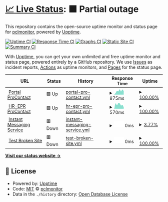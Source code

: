 # [📈 Live Status](https://portal.procontact-solutions.fr): <!--live status--> **🟧 Partial outage**

This repository contains the open-source uptime monitor and status page for [pclmonitor](https://portal.procontact-solutions.fr), powered by [Upptime](https://github.com/upptime/upptime).

[![Uptime CI](https://github.com/pclmonitor/sv_uptime/workflows/Uptime%20CI/badge.svg)](https://github.com/pclmonitor/sv_uptime/actions?query=workflow%3A%22Uptime+CI%22)
[![Response Time CI](https://github.com/pclmonitor/sv_uptime/workflows/Response%20Time%20CI/badge.svg)](https://github.com/pclmonitor/sv_uptime/actions?query=workflow%3A%22Response+Time+CI%22)
[![Graphs CI](https://github.com/pclmonitor/sv_uptime/workflows/Graphs%20CI/badge.svg)](https://github.com/pclmonitor/sv_uptime/actions?query=workflow%3A%22Graphs+CI%22)
[![Static Site CI](https://github.com/pclmonitor/sv_uptime/workflows/Static%20Site%20CI/badge.svg)](https://github.com/pclmonitor/sv_uptime/actions?query=workflow%3A%22Static+Site+CI%22)
[![Summary CI](https://github.com/pclmonitor/sv_uptime/workflows/Summary%20CI/badge.svg)](https://github.com/pclmonitor/sv_uptime/actions?query=workflow%3A%22Summary+CI%22)

With [Upptime](https://upptime.js.org), you can get your own unlimited and free uptime monitor and status page, powered entirely by a GitHub repository. We use [Issues](https://github.com/pclmonitor/sv_uptime/issues) as incident reports, [Actions](https://github.com/pclmonitor/sv_uptime/actions) as uptime monitors, and [Pages](https://portal.procontact-solutions.fr) for the status page.

<!--start: status pages-->
<!-- This summary is generated by Upptime (https://github.com/upptime/upptime) -->
<!-- Do not edit this manually, your changes will be overwritten -->
<!-- prettier-ignore -->
| URL | Status | History | Response Time | Uptime |
| --- | ------ | ------- | ------------- | ------ |
| <img alt="" src="https://favicons.githubusercontent.com/portal.procontact-solutions.fr" height="13"> [Portal ProContact](https://portal.procontact-solutions.fr) | 🟩 Up | [portal-pro-contact.yml](https://github.com/pclmonitor/sv_uptime/commits/HEAD/history/portal-pro-contact.yml) | <details><summary><img alt="Response time graph" src="./graphs/portal-pro-contact/response-time-week.png" height="20"> 875ms</summary><br><a href="https://portal.procontact-solutions.fr/history/portal-pro-contact"><img alt="Response time 875" src="https://img.shields.io/endpoint?url=https%3A%2F%2Fraw.githubusercontent.com%2Fpclmonitor%2Fsv_uptime%2FHEAD%2Fapi%2Fportal-pro-contact%2Fresponse-time.json"></a><br><a href="https://portal.procontact-solutions.fr/history/portal-pro-contact"><img alt="24-hour response time 875" src="https://img.shields.io/endpoint?url=https%3A%2F%2Fraw.githubusercontent.com%2Fpclmonitor%2Fsv_uptime%2FHEAD%2Fapi%2Fportal-pro-contact%2Fresponse-time-day.json"></a><br><a href="https://portal.procontact-solutions.fr/history/portal-pro-contact"><img alt="7-day response time 875" src="https://img.shields.io/endpoint?url=https%3A%2F%2Fraw.githubusercontent.com%2Fpclmonitor%2Fsv_uptime%2FHEAD%2Fapi%2Fportal-pro-contact%2Fresponse-time-week.json"></a><br><a href="https://portal.procontact-solutions.fr/history/portal-pro-contact"><img alt="30-day response time 875" src="https://img.shields.io/endpoint?url=https%3A%2F%2Fraw.githubusercontent.com%2Fpclmonitor%2Fsv_uptime%2FHEAD%2Fapi%2Fportal-pro-contact%2Fresponse-time-month.json"></a><br><a href="https://portal.procontact-solutions.fr/history/portal-pro-contact"><img alt="1-year response time 875" src="https://img.shields.io/endpoint?url=https%3A%2F%2Fraw.githubusercontent.com%2Fpclmonitor%2Fsv_uptime%2FHEAD%2Fapi%2Fportal-pro-contact%2Fresponse-time-year.json"></a></details> | <details><summary><a href="https://portal.procontact-solutions.fr/history/portal-pro-contact">100.00%</a></summary><a href="https://portal.procontact-solutions.fr/history/portal-pro-contact"><img alt="All-time uptime 100.00%" src="https://img.shields.io/endpoint?url=https%3A%2F%2Fraw.githubusercontent.com%2Fpclmonitor%2Fsv_uptime%2FHEAD%2Fapi%2Fportal-pro-contact%2Fuptime.json"></a><br><a href="https://portal.procontact-solutions.fr/history/portal-pro-contact"><img alt="24-hour uptime 100.00%" src="https://img.shields.io/endpoint?url=https%3A%2F%2Fraw.githubusercontent.com%2Fpclmonitor%2Fsv_uptime%2FHEAD%2Fapi%2Fportal-pro-contact%2Fuptime-day.json"></a><br><a href="https://portal.procontact-solutions.fr/history/portal-pro-contact"><img alt="7-day uptime 100.00%" src="https://img.shields.io/endpoint?url=https%3A%2F%2Fraw.githubusercontent.com%2Fpclmonitor%2Fsv_uptime%2FHEAD%2Fapi%2Fportal-pro-contact%2Fuptime-week.json"></a><br><a href="https://portal.procontact-solutions.fr/history/portal-pro-contact"><img alt="30-day uptime 100.00%" src="https://img.shields.io/endpoint?url=https%3A%2F%2Fraw.githubusercontent.com%2Fpclmonitor%2Fsv_uptime%2FHEAD%2Fapi%2Fportal-pro-contact%2Fuptime-month.json"></a><br><a href="https://portal.procontact-solutions.fr/history/portal-pro-contact"><img alt="1-year uptime 100.00%" src="https://img.shields.io/endpoint?url=https%3A%2F%2Fraw.githubusercontent.com%2Fpclmonitor%2Fsv_uptime%2FHEAD%2Fapi%2Fportal-pro-contact%2Fuptime-year.json"></a></details>
| <img alt="" src="https://favicons.githubusercontent.com/erp.procontact-solutions.fr" height="13"> [HR-EPR ProContact](https://erp.procontact-solutions.fr) | 🟩 Up | [hr-epr-pro-contact.yml](https://github.com/pclmonitor/sv_uptime/commits/HEAD/history/hr-epr-pro-contact.yml) | <details><summary><img alt="Response time graph" src="./graphs/hr-epr-pro-contact/response-time-week.png" height="20"> 570ms</summary><br><a href="https://portal.procontact-solutions.fr/history/hr-epr-pro-contact"><img alt="Response time 570" src="https://img.shields.io/endpoint?url=https%3A%2F%2Fraw.githubusercontent.com%2Fpclmonitor%2Fsv_uptime%2FHEAD%2Fapi%2Fhr-epr-pro-contact%2Fresponse-time.json"></a><br><a href="https://portal.procontact-solutions.fr/history/hr-epr-pro-contact"><img alt="24-hour response time 570" src="https://img.shields.io/endpoint?url=https%3A%2F%2Fraw.githubusercontent.com%2Fpclmonitor%2Fsv_uptime%2FHEAD%2Fapi%2Fhr-epr-pro-contact%2Fresponse-time-day.json"></a><br><a href="https://portal.procontact-solutions.fr/history/hr-epr-pro-contact"><img alt="7-day response time 570" src="https://img.shields.io/endpoint?url=https%3A%2F%2Fraw.githubusercontent.com%2Fpclmonitor%2Fsv_uptime%2FHEAD%2Fapi%2Fhr-epr-pro-contact%2Fresponse-time-week.json"></a><br><a href="https://portal.procontact-solutions.fr/history/hr-epr-pro-contact"><img alt="30-day response time 570" src="https://img.shields.io/endpoint?url=https%3A%2F%2Fraw.githubusercontent.com%2Fpclmonitor%2Fsv_uptime%2FHEAD%2Fapi%2Fhr-epr-pro-contact%2Fresponse-time-month.json"></a><br><a href="https://portal.procontact-solutions.fr/history/hr-epr-pro-contact"><img alt="1-year response time 570" src="https://img.shields.io/endpoint?url=https%3A%2F%2Fraw.githubusercontent.com%2Fpclmonitor%2Fsv_uptime%2FHEAD%2Fapi%2Fhr-epr-pro-contact%2Fresponse-time-year.json"></a></details> | <details><summary><a href="https://portal.procontact-solutions.fr/history/hr-epr-pro-contact">100.00%</a></summary><a href="https://portal.procontact-solutions.fr/history/hr-epr-pro-contact"><img alt="All-time uptime 100.00%" src="https://img.shields.io/endpoint?url=https%3A%2F%2Fraw.githubusercontent.com%2Fpclmonitor%2Fsv_uptime%2FHEAD%2Fapi%2Fhr-epr-pro-contact%2Fuptime.json"></a><br><a href="https://portal.procontact-solutions.fr/history/hr-epr-pro-contact"><img alt="24-hour uptime 100.00%" src="https://img.shields.io/endpoint?url=https%3A%2F%2Fraw.githubusercontent.com%2Fpclmonitor%2Fsv_uptime%2FHEAD%2Fapi%2Fhr-epr-pro-contact%2Fuptime-day.json"></a><br><a href="https://portal.procontact-solutions.fr/history/hr-epr-pro-contact"><img alt="7-day uptime 100.00%" src="https://img.shields.io/endpoint?url=https%3A%2F%2Fraw.githubusercontent.com%2Fpclmonitor%2Fsv_uptime%2FHEAD%2Fapi%2Fhr-epr-pro-contact%2Fuptime-week.json"></a><br><a href="https://portal.procontact-solutions.fr/history/hr-epr-pro-contact"><img alt="30-day uptime 100.00%" src="https://img.shields.io/endpoint?url=https%3A%2F%2Fraw.githubusercontent.com%2Fpclmonitor%2Fsv_uptime%2FHEAD%2Fapi%2Fhr-epr-pro-contact%2Fuptime-month.json"></a><br><a href="https://portal.procontact-solutions.fr/history/hr-epr-pro-contact"><img alt="1-year uptime 100.00%" src="https://img.shields.io/endpoint?url=https%3A%2F%2Fraw.githubusercontent.com%2Fpclmonitor%2Fsv_uptime%2FHEAD%2Fapi%2Fhr-epr-pro-contact%2Fuptime-year.json"></a></details>
| <img alt="" src="https://favicons.githubusercontent.com/im.procontact-solutions.fr" height="13"> [Instant Messaging Service](https://im.procontact-solutions.fr) | 🟥 Down | [instant-messaging-service.yml](https://github.com/pclmonitor/sv_uptime/commits/HEAD/history/instant-messaging-service.yml) | <details><summary><img alt="Response time graph" src="./graphs/instant-messaging-service/response-time-week.png" height="20"> 0ms</summary><br><a href="https://portal.procontact-solutions.fr/history/instant-messaging-service"><img alt="Response time 0" src="https://img.shields.io/endpoint?url=https%3A%2F%2Fraw.githubusercontent.com%2Fpclmonitor%2Fsv_uptime%2FHEAD%2Fapi%2Finstant-messaging-service%2Fresponse-time.json"></a><br><a href="https://portal.procontact-solutions.fr/history/instant-messaging-service"><img alt="24-hour response time 0" src="https://img.shields.io/endpoint?url=https%3A%2F%2Fraw.githubusercontent.com%2Fpclmonitor%2Fsv_uptime%2FHEAD%2Fapi%2Finstant-messaging-service%2Fresponse-time-day.json"></a><br><a href="https://portal.procontact-solutions.fr/history/instant-messaging-service"><img alt="7-day response time 0" src="https://img.shields.io/endpoint?url=https%3A%2F%2Fraw.githubusercontent.com%2Fpclmonitor%2Fsv_uptime%2FHEAD%2Fapi%2Finstant-messaging-service%2Fresponse-time-week.json"></a><br><a href="https://portal.procontact-solutions.fr/history/instant-messaging-service"><img alt="30-day response time 0" src="https://img.shields.io/endpoint?url=https%3A%2F%2Fraw.githubusercontent.com%2Fpclmonitor%2Fsv_uptime%2FHEAD%2Fapi%2Finstant-messaging-service%2Fresponse-time-month.json"></a><br><a href="https://portal.procontact-solutions.fr/history/instant-messaging-service"><img alt="1-year response time 0" src="https://img.shields.io/endpoint?url=https%3A%2F%2Fraw.githubusercontent.com%2Fpclmonitor%2Fsv_uptime%2FHEAD%2Fapi%2Finstant-messaging-service%2Fresponse-time-year.json"></a></details> | <details><summary><a href="https://portal.procontact-solutions.fr/history/instant-messaging-service">3.77%</a></summary><a href="https://portal.procontact-solutions.fr/history/instant-messaging-service"><img alt="All-time uptime 3.77%" src="https://img.shields.io/endpoint?url=https%3A%2F%2Fraw.githubusercontent.com%2Fpclmonitor%2Fsv_uptime%2FHEAD%2Fapi%2Finstant-messaging-service%2Fuptime.json"></a><br><a href="https://portal.procontact-solutions.fr/history/instant-messaging-service"><img alt="24-hour uptime 3.77%" src="https://img.shields.io/endpoint?url=https%3A%2F%2Fraw.githubusercontent.com%2Fpclmonitor%2Fsv_uptime%2FHEAD%2Fapi%2Finstant-messaging-service%2Fuptime-day.json"></a><br><a href="https://portal.procontact-solutions.fr/history/instant-messaging-service"><img alt="7-day uptime 3.77%" src="https://img.shields.io/endpoint?url=https%3A%2F%2Fraw.githubusercontent.com%2Fpclmonitor%2Fsv_uptime%2FHEAD%2Fapi%2Finstant-messaging-service%2Fuptime-week.json"></a><br><a href="https://portal.procontact-solutions.fr/history/instant-messaging-service"><img alt="30-day uptime 3.77%" src="https://img.shields.io/endpoint?url=https%3A%2F%2Fraw.githubusercontent.com%2Fpclmonitor%2Fsv_uptime%2FHEAD%2Fapi%2Finstant-messaging-service%2Fuptime-month.json"></a><br><a href="https://portal.procontact-solutions.fr/history/instant-messaging-service"><img alt="1-year uptime 3.77%" src="https://img.shields.io/endpoint?url=https%3A%2F%2Fraw.githubusercontent.com%2Fpclmonitor%2Fsv_uptime%2FHEAD%2Fapi%2Finstant-messaging-service%2Fuptime-year.json"></a></details>
| <img alt="" src="https://favicons.githubusercontent.com/thissitedoesnotexist.koj.co" height="13"> [Test Broken Site](https://thissitedoesnotexist.koj.co) | 🟥 Down | [test-broken-site.yml](https://github.com/pclmonitor/sv_uptime/commits/HEAD/history/test-broken-site.yml) | <details><summary><img alt="Response time graph" src="./graphs/test-broken-site/response-time-week.png" height="20"> 0ms</summary><br><a href="https://portal.procontact-solutions.fr/history/test-broken-site"><img alt="Response time 0" src="https://img.shields.io/endpoint?url=https%3A%2F%2Fraw.githubusercontent.com%2Fpclmonitor%2Fsv_uptime%2FHEAD%2Fapi%2Ftest-broken-site%2Fresponse-time.json"></a><br><a href="https://portal.procontact-solutions.fr/history/test-broken-site"><img alt="24-hour response time 0" src="https://img.shields.io/endpoint?url=https%3A%2F%2Fraw.githubusercontent.com%2Fpclmonitor%2Fsv_uptime%2FHEAD%2Fapi%2Ftest-broken-site%2Fresponse-time-day.json"></a><br><a href="https://portal.procontact-solutions.fr/history/test-broken-site"><img alt="7-day response time 0" src="https://img.shields.io/endpoint?url=https%3A%2F%2Fraw.githubusercontent.com%2Fpclmonitor%2Fsv_uptime%2FHEAD%2Fapi%2Ftest-broken-site%2Fresponse-time-week.json"></a><br><a href="https://portal.procontact-solutions.fr/history/test-broken-site"><img alt="30-day response time 0" src="https://img.shields.io/endpoint?url=https%3A%2F%2Fraw.githubusercontent.com%2Fpclmonitor%2Fsv_uptime%2FHEAD%2Fapi%2Ftest-broken-site%2Fresponse-time-month.json"></a><br><a href="https://portal.procontact-solutions.fr/history/test-broken-site"><img alt="1-year response time 0" src="https://img.shields.io/endpoint?url=https%3A%2F%2Fraw.githubusercontent.com%2Fpclmonitor%2Fsv_uptime%2FHEAD%2Fapi%2Ftest-broken-site%2Fresponse-time-year.json"></a></details> | <details><summary><a href="https://portal.procontact-solutions.fr/history/test-broken-site">100.00%</a></summary><a href="https://portal.procontact-solutions.fr/history/test-broken-site"><img alt="All-time uptime 100.00%" src="https://img.shields.io/endpoint?url=https%3A%2F%2Fraw.githubusercontent.com%2Fpclmonitor%2Fsv_uptime%2FHEAD%2Fapi%2Ftest-broken-site%2Fuptime.json"></a><br><a href="https://portal.procontact-solutions.fr/history/test-broken-site"><img alt="24-hour uptime 100.00%" src="https://img.shields.io/endpoint?url=https%3A%2F%2Fraw.githubusercontent.com%2Fpclmonitor%2Fsv_uptime%2FHEAD%2Fapi%2Ftest-broken-site%2Fuptime-day.json"></a><br><a href="https://portal.procontact-solutions.fr/history/test-broken-site"><img alt="7-day uptime 100.00%" src="https://img.shields.io/endpoint?url=https%3A%2F%2Fraw.githubusercontent.com%2Fpclmonitor%2Fsv_uptime%2FHEAD%2Fapi%2Ftest-broken-site%2Fuptime-week.json"></a><br><a href="https://portal.procontact-solutions.fr/history/test-broken-site"><img alt="30-day uptime 100.00%" src="https://img.shields.io/endpoint?url=https%3A%2F%2Fraw.githubusercontent.com%2Fpclmonitor%2Fsv_uptime%2FHEAD%2Fapi%2Ftest-broken-site%2Fuptime-month.json"></a><br><a href="https://portal.procontact-solutions.fr/history/test-broken-site"><img alt="1-year uptime 100.00%" src="https://img.shields.io/endpoint?url=https%3A%2F%2Fraw.githubusercontent.com%2Fpclmonitor%2Fsv_uptime%2FHEAD%2Fapi%2Ftest-broken-site%2Fuptime-year.json"></a></details>

<!--end: status pages-->

[**Visit our status website →**](https://portal.procontact-solutions.fr)

## 📄 License

- Powered by: [Upptime](https://github.com/upptime/upptime)
- Code: [MIT](./LICENSE) © [pclmonitor](https://portal.procontact-solutions.fr)
- Data in the `./history` directory: [Open Database License](https://opendatacommons.org/licenses/odbl/1-0/)
